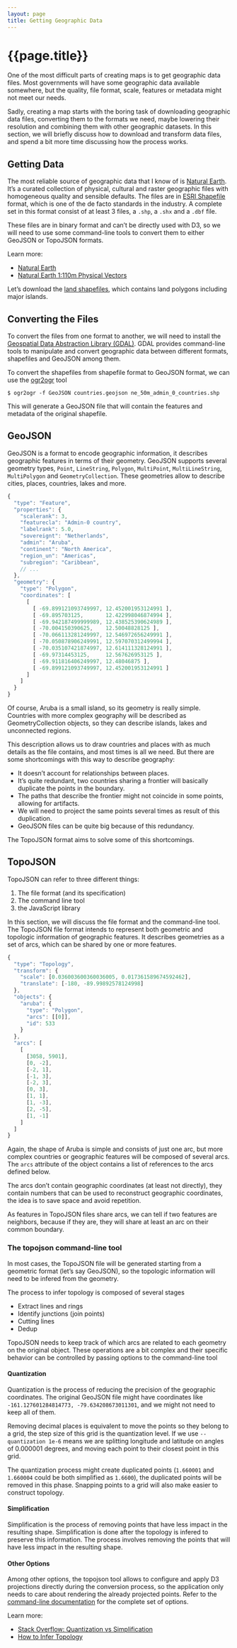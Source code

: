 ```yaml
---
layout: page
title: Getting Geographic Data
---
```



# {{page.title}}

One of the most difficult parts of creating maps is to get geographic data files. Most governments will have some geographic data available somewhere, but the quality, file format, scale, features or metadata might not meet our needs.

Sadly, creating a map starts with the boring task of downloading geographic data files, converting them to the formats we need, maybe lowering their resolution and combining them with other geographic datasets. In this section, we will briefly discuss how to download and transform data files, and spend a bit more time discussing how the process works.


## Getting Data

The most reliable source of geographic data that I know of is [Natural Earth](http://www.naturalearthdata.com/). It’s a curated collection of physical, cultural and raster geographic files with homogeneous quality and sensible defaults. The files are in [ESRI Shapefile](https://en.wikipedia.org/wiki/Shapefile) format, which is one of the de facto standards in the industry. A complete set in this format consist of at least 3 files, a `.shp`, a `.shx` and a `.dbf` file.

These files are in binary format and can’t be directly used with D3, so we will need to use some command-line tools to convert them to either GeoJSON or TopoJSON formats.

Learn more:
- [Natural Earth](http://www.naturalearthdata.com)
- [Natural Earth 1:110m Physical Vectors](http://www.naturalearthdata.com/downloads/110m-physical-vectors/)

Let’s download the [land shapefiles](http://www.naturalearthdata.com/http//www.naturalearthdata.com/download/110m/physical/ne_110m_land.zip), which contains land polygons including major islands.

## Converting the Files

To convert the files from one format to another, we will need to install the [Geospatial Data Abstraction Library (GDAL)](http://www.gdal.org/). GDAL provides command-line tools to manipulate and convert geographic data between different formats, shapefiles and GeoJSON among them.

To convert the shapefiles from shapefile format to GeoJSON format, we can use the [ogr2ogr](http://www.gdal.org/ogr_utilities.html) tool


```
$ ogr2ogr -f GeoJSON countries.geojson ne_50m_admin_0_countries.shp
```

This will generate a GeoJSON file that will contain the features and metadata of the original shapefile.


## GeoJSON

GeoJSON is a format to encode geographic information, it describes geographic features in terms of their geometry. GeoJSON supports several geometry types, `Point`, `LineString`, `Polygon`, `MultiPoint`, `MultiLineString`, `MultiPolygon` and `GeometryCollection`. These geometries allow to describe cities, places, countries, lakes and more.

```js
{
  "type": "Feature",
  "properties": {
    "scalerank": 3,
    "featurecla": "Admin-0 country",
    "labelrank": 5.0,
    "sovereignt": "Netherlands",
    "admin": "Aruba",
    "continent": "North America",
    "region_un": "Americas",
    "subregion": "Caribbean",
    // ...
  },
  "geometry": {
    "type": "Polygon",
    "coordinates": [
      [
        [ -69.899121093749997, 12.452001953124991 ],
        [ -69.895703125,       12.422998046874994 ],
        [ -69.942187499999989, 12.438525390624989 ],
        [ -70.004150390625,    12.50048828125 ],
        [ -70.066113281249997, 12.546972656249991 ],
        [ -70.050878906249991, 12.597070312499994 ],
        [ -70.035107421874997, 12.614111328124991 ],
        [ -69.97314453125,     12.567626953125 ],
        [ -69.911816406249997, 12.48046875 ],
        [ -69.899121093749997, 12.452001953124991 ]
      ]
    ]
  }
}
```

Of course, Aruba is a small island, so its geometry is really simple. Countries with more complex geography will be described as GeometryCollection objects, so they can describe islands, lakes and unconnected regions.

This description allows us to draw countries and places with as much details as the file contains, and most times is all we need. But there are some shortcomings with this way to describe geography:

- It doesn’t account for relationships between places.
- It’s quite redundant, two countries sharing a frontier will basically duplicate the points in the boundary.
- The paths that describe the frontier might not coincide in some points, allowing for artifacts.
- We will need to project the same points several times as result of this duplication.
- GeoJSON files can be quite big because of this redundancy.

The TopoJSON format aims to solve some of this shortcomings.


## TopoJSON

TopoJSON can refer to three different things:

1. The file format (and its specification)
2. The command line tool
3. the JavaScript library

In this section, we will discuss the file format and the command-line tool. The TopoJSON file format intends to represent both geometric and topologic information of geographic features. It describes geometries as a set of arcs, which can be shared by one or more features.

```js
{
  "type": "Topology",
  "transform": {
    "scale": [0.036003600360036005, 0.017361589674592462],
    "translate": [-180, -89.99892578124998]
  },
  "objects": {
    "aruba": {
      "type": "Polygon",
      "arcs": [[0]],
      "id": 533
    }
  },
  "arcs": [
    [
      [3058, 5901],
      [0, -2],
      [-2, 1],
      [-1, 3],
      [-2, 3],
      [0, 3],
      [1, 1],
      [1, -3],
      [2, -5],
      [1, -1]
    ]
  ]
}
```

Again, the shape of Aruba is simple and consists of just one arc, but more complex countries or geographic features will be composed of several arcs. The `arcs` attribute of the object contains a list of references to the arcs defined below.

The arcs don’t contain geographic coordinates (at least not directly), they contain numbers that can be used to reconstruct geographic coordinates, the idea is to save space and avoid repetition.

As features in TopoJSON files share arcs, we can tell if two features are neighbors, because if they are, they will share at least an arc on their common boundary.

### The topojson command-line tool

In most cases, the TopoJSON file will be generated starting from a geometric format (let’s say GeoJSON), so the topologic information will need to be infered from the geometry.

The process to infer topology is composed of several stages

- Extract lines and rings
- Identify junctions (join points)
- Cutting lines
- Dedup

TopoJSON needs to keep track of which arcs are related to each geometry on the original object. These operations are a bit complex and their specific behavior can be controlled by passing options to the command-line tool

#### Quantization

Quantization is the process of reducing the precision of the geographic coordinates. The original GeoJSON file might have coordinates like `-161.127601284814773, -79.634208673011301`, and we might not need to keep all of them.

Removing decimal places is equivalent to move the points so they belong to a grid, the step size of this grid is the quantization level. If we use `--quantization 1e-6` means we are splitting longitude and latitude on angles of 0.000001 degrees, and moving each point to their closest point in this grid.

The quantization process might create duplicated points (`1.660001` and `1.660004` could be both simplified as `1.6600`), the duplicated points will be removed in this phase. Snapping points to a grid will also make easier to construct topology.

#### Simplification

Simplification is the process of removing points that have less impact in the resulting shape. Simplification is done after the topology is infered to preserve this information. The process involves removing the points that will have less impact in the resulting shape.

#### Other Options

Among other options, the topojson tool allows to configure and apply D3 projections directly during the conversion process, so the application only needs to care about rendering the already projected points. Refer to the [command-line documentation](https://github.com/mbostock/topojson/wiki/Command-Line-Reference) for the complete set of options.


Learn more:
- [Stack Overflow: Quantization vs Simplification](http://stackoverflow.com/questions/18900022/topojson-quantization-vs-simplification)
- [How to Infer Topology](http://bost.ocks.org/mike/topology/)
